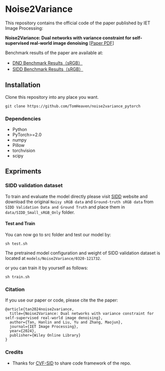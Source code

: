 # Noise2Variance

This repository contains the official code of the paper published by IET Image Processing:

**Noise2Variance: Dual networks with variance constraint for self‐supervised real‐world image denoising** 
\[[Paper PDF](https://ietresearch.onlinelibrary.wiley.com/doi/pdf/10.1049/ipr2.13170)\]

Benchmark results of the paper are available at:
 + [DND Benchmark Results（sRGB）](https://noise.visinf.tu-darmstadt.de/benchmark/)
 + [SIDD Benchmark Results（sRGB）](http://130.63.97.225/sidd/bench_res_sRGB.html)


## Installation
Clone this repository into any place you want.
```
git clone https://github.com/TomHeaven/noise2variance_pytorch
```
### Dependencies
* Python
* PyTorch>=2.0
* numpy
* Pillow
* torchvision
* scipy


## Expriments
### SIDD validation dataset
To train and evaluate the model directly please visit [SIDD](https://www.eecs.yorku.ca/~kamel/sidd/benchmark.php) website and download the original `Noisy sRGB data` and `Ground-truth sRGB data` from `SIDD Validation Data and Ground Truth` and place them in `data/SIDD_Small_sRGB_Only` folder.

#### Test and Train

You can now go to src folder and test our model by:
```
sh test.sh
```
The pretrained model configuration and weight of SIDD validation dataset is located at `models/Noise2Variance/0320-121732`.

or you can train it by yourself as follows:
```
sh train.sh
```


### Citation
If you use our paper or code, please cite the the paper:
```
@article{tan2024noise2variance,
  title={Noise2Variance: Dual networks with variance constraint for self-supervised real-world image denoising},
  author={Tan, Hanlin and Liu, Yu and Zhang, Maojun},
  journal={IET Image Processing},
  year={2024},
  publisher={Wiley Online Library}
}
```

### Credits
+ Thanks for [CVF-SID](https://github.com/Reyhanehne/CVF-SID_PyTorch) to share code framework of the repo.
